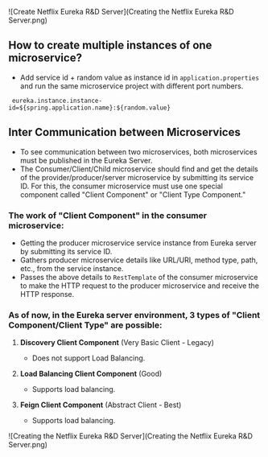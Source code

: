 ![Create Netflix Eureka R&D Server](Creating the Netflix Eureka R&D Server.png)

## How to create multiple instances of one microservice?

- Add service id + random value as instance id in `application.properties` and run the same microservice project with different port numbers.

```properties
 eureka.instance.instance-id=${spring.application.name}:${random.value}
```

## Inter Communication between Microservices

- To see communication between two microservices, both microservices must be published in the Eureka Server.
- The Consumer/Client/Child microservice should find and get the details of the provider/producer/server microservice by submitting its service ID. For this, the consumer microservice must use one special component called "Client Component" or "Client Type Component."

### The work of "Client Component" in the consumer microservice:

- Getting the producer microservice service instance from Eureka server by submitting its service ID.
- Gathers producer microservice details like URL/URI, method type, path, etc., from the service instance.
- Passes the above details to `RestTemplate` of the consumer microservice to make the HTTP request to the producer microservice and receive the HTTP response.

### As of now, in the Eureka server environment, 3 types of "Client Component/Client Type" are possible:

1. **Discovery Client Component** (Very Basic Client - Legacy)
   - Does not support Load Balancing.
   
2. **Load Balancing Client Component** (Good)
   - Supports load balancing.
   
3. **Feign Client Component** (Abstract Client - Best)
   - Supports load balancing.


![Creating the Netflix Eureka R&D Server](Creating the Netflix Eureka R&D Server.png)